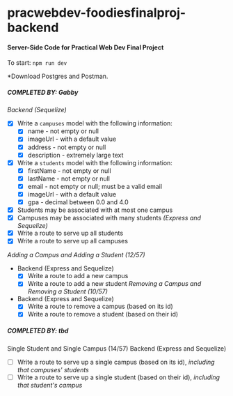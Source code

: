 # pracwebdev-foodiesfinalproj-backend

#### Server-Side Code for Practical Web Dev Final Project

To start:
`npm run dev`

*Download Postgres and Postman.

##### COMPLETED BY: Gabby
*Backend (Sequelize)*
- [x] Write a `campuses` model with the following information:
  - [x] name - not empty or null
  - [x] imageUrl - with a default value
  - [x] address - not empty or null
  - [x] description - extremely large text
- [x] Write a `students` model with the following information:
  - [x] firstName - not empty or null
  - [x] lastName - not empty or null
  - [x] email - not empty or null; must be a valid email
  - [x] imageUrl - with a default value
  - [x] gpa - decimal between 0.0 and 4.0
- [x] Students may be associated with at most one campus
- [x] Campuses may be associated with many students
*(Express and Sequelize)*
- [x] Write a route to serve up all students
- [x] Write a route to serve up all campuses

*Adding a Campus and Adding a Student (12/57)*
- Backend (Express and Sequelize)
  - [x] Write a route to add a new campus
  - [x] Write a route to add a new student
*Removing a Campus and Removing a Student (10/57)*
- Backend (Express and Sequelize)
  - [x] Write a route to remove a campus (based on its id)
  - [x] Write a route to remove a student (based on their id)

##### COMPLETED BY: tbd
Single Student and Single Campus (14/57)
Backend (Express and Sequelize)
- [ ] Write a route to serve up a single campus (based on its id), _including that campuses' students_
- [ ] Write a route to serve up a single student (based on their id), _including that student's campus_
